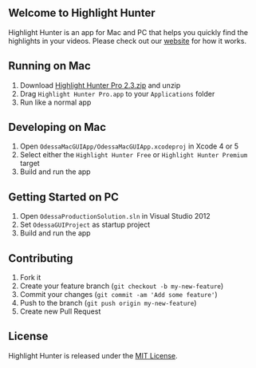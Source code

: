 ## Welcome to Highlight Hunter

Highlight Hunter is an app for Mac and PC that helps you quickly find the highlights in your videos. Please check out our [website](http://www.highlighthunter.com) for how it works.


## Running on Mac
1. Download [Highlight Hunter Pro 2.3.zip](https://github.com/noahsw/highlight-hunter/releases/download/2.3-open-sourced/Highlight.Hunter.Pro.2.3.zip) and unzip
2. Drag `Highlight Hunter Pro.app` to your `Applications` folder
3. Run like a normal app


## Developing on Mac
1. Open `OdessaMacGUIApp/OdessaMacGUIApp.xcodeproj` in Xcode 4 or 5
2. Select either the `Highlight Hunter Free` or `Highlight Hunter Premium` target
3. Build and run the app


## Getting Started on PC
1. Open `OdessaProductionSolution.sln` in Visual Studio 2012
2. Set `OdessaGUIProject` as startup project
3. Build and run the app


## Contributing
1. Fork it
2. Create your feature branch (`git checkout -b my-new-feature`)
3. Commit your changes (`git commit -am 'Add some feature'`)
4. Push to the branch (`git push origin my-new-feature`)
5. Create new Pull Request


## License
Highlight Hunter is released under the [MIT License](http://www.opensource.org/licenses/MIT).
